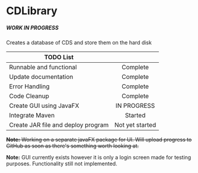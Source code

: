 # CDLibrary 
<h5> WORK IN PROGRESS </h5>
Creates a database of CDS and store them on the hard disk


| TODO List ||
| --- | :---: |
|  Runnable and functional | Complete |
|  Update documentation | Complete |
| Error Handling | Complete |
| Code Cleanup | Complete  |
| Create GUI using JavaFX | IN PROGRESS |
| Integrate Maven | Started |
| Create JAR file and deploy program | Not yet started |

 ~~**Note:** Working on a separate javaFX package for UI. Will upload progress to GitHub as soon as there's something worth looking at.~~
 
 **Note:** GUI currently exists however it is only a login screen made for testing purposes. Functionality still not implemented.
